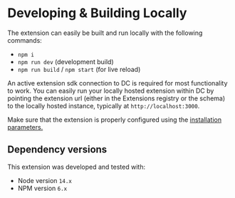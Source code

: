 # Developing & Building Locally

The extension can easily be built and run locally with the following commands:

- `npm i`
- `npm run dev` (development build)
- `npm run build` / `npm start` (for live reload)

An active extension sdk connection to DC is required for most functionality to work. You can easily run your locally hosted extension within DC by pointing the extension url (either in the Extensions registry or the schema) to the locally hosted instance, typically at `http://localhost:3000`.

Make sure that the extension is properly configured using the [installation parameters.](../docs/extension.md)

## Dependency versions
This extension was developed and tested with:

- Node version `14.x`
- NPM version `6.x`